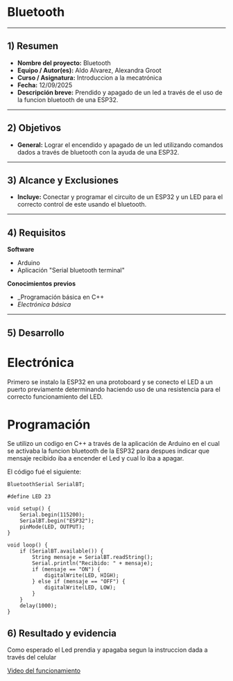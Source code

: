 # Bluetooth

---
## 1) Resumen

- **Nombre del proyecto:** Bluetooth
- **Equipo / Autor(es):** Aldo Alvarez, Alexandra Groot
- **Curso / Asignatura:** Introduccion a la mecatrónica
- **Fecha:** 12/09/2025  
- **Descripción breve:** Prendido y apagado de un led a través de el uso de la funcion bluetooth de una ESP32.

---

## 2) Objetivos

- **General:** Lograr el encendido y apagado de un led utilizando comandos dados a través de bluetooth con la ayuda de una ESP32.

---

## 3) Alcance y Exclusiones

- **Incluye:** Conectar y programar el circuito de un ESP32 y un LED para el correcto control de este usando el bluetooth.

---

## 4) Requisitos

**Software**
- Arduino
- Aplicación "Serial bluetooth terminal"

**Conocimientos previos**
- _Programación básica en C++
- _Electrónica básica_

---

## 5) Desarrollo

# Electrónica

Primero se instalo la ESP32 en una protoboard y se conecto el LED a un puerto previamente determinando haciendo uso de una resistencia para el correcto funcionamiento del LED.

# Programación
Se utilizo un codigo en C++ a través de la aplicación de Arduino en el cual se activaba la funcion bluetooth de la ESP32 para despues indicar que mensaje recibido iba a encender el Led y cual lo iba a apagar.

El código fué el siguiente:

```#include "BluetoothSerial.h"
BluetoothSerial SerialBT;

#define LED 23

void setup() {
    Serial.begin(115200);
    SerialBT.begin("ESP32");
    pinMode(LED, OUTPUT);
}

void loop() {
    if (SerialBT.available()) {
        String mensaje = SerialBT.readString();
        Serial.println("Recibido: " + mensaje);
        if (mensaje == "ON") {
            digitalWrite(LED, HIGH);
        } else if (mensaje == "OFF") {
            digitalWrite(LED, LOW);
        }
    }
    delay(1000);
}
```

## 6) Resultado y evidencia

Como esperado el Led prendia y apagaba segun la instruccion dada a través del celular

[Video del funcionamiento](https://drive.google.com/file/d/1zrjvqOzj3PhVCXXpGc0IRuPjqYrYylh9/view?usp=sharing)
